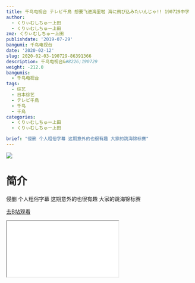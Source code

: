```yaml
---
title: 千鸟电视台 テレビ千鳥 想要飞进海里啦 海に飛び込みたいんじゃ!! 190729中字
author:
  - くりぃむしちゅー上田
  - くりぃむしちゅー上田
zmz: くりぃむしちゅー上田
publishdate: '2019-07-29'
bangumi: 千鸟电视台
date: '2020-02-12'
slug: 2020-02-03-190729-86391366
description: 千鸟电视台&#8226;190729
weight: -212.0
bangumis:
  - 千鸟电视台
tags:
  - 综艺
  - 日本综艺
  - テレビ千鳥
  - 千鸟
  - 千鳥
categories:
  - くりぃむしちゅー上田
  - くりぃむしちゅー上田

brief: "侵删 个人粗俗字幕 这期意外的也很有趣 大家的跳海锦标赛"
---
```

![](https://raw.githubusercontent.com/tcgriffith/owaraisite/master/static/tmpimg/c571dce6923ed1b6b315005df8fec4e8524fb641.jpg.480.jpg)
# 简介  
侵删 个人粗俗字幕
这期意外的也很有趣  大家的跳海锦标赛  

[去B站观看](https://www.bilibili.com/video/av86391366/)
<div class ="resp-container"><iframe class="testiframe" src="//player.bilibili.com/player.html?aid=86391366"", scrolling="no", allowfullscreen="true" > </iframe></div> 
